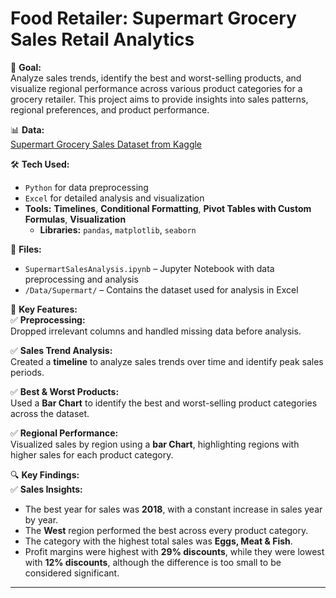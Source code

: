 # Food Retailer: Supermart Grocery Sales Retail Analytics

📍 **Goal:**  
  Analyze sales trends, identify the best and worst-selling products, and visualize regional performance across various product categories for a grocery retailer. This project aims to provide insights into sales patterns, regional preferences, and product performance.

📊 **Data:**  
  [Supermart Grocery Sales Dataset from Kaggle](https://www.kaggle.com/datasets/mohamedharris/supermart-grocery-sales-retail-analytics-dataset)

🛠️ **Tech Used:**  
  - `Python` for data preprocessing
- `Excel` for detailed analysis and visualization
- **Tools:** **Timelines**, **Conditional Formatting**, **Pivot Tables with Custom Formulas**, **Visualization**  
  - **Libraries:** `pandas`, `matplotlib`, `seaborn`

📁 **Files:**  
  - `SupermartSalesAnalysis.ipynb` – Jupyter Notebook with data preprocessing and analysis  
- `/Data/Supermart/` – Contains the dataset used for analysis in Excel  

🔎 **Key Features:**  
  ✅ **Preprocessing:**  
  Dropped irrelevant columns and handled missing data before analysis.  

✅ **Sales Trend Analysis:**  
  Created a **timeline** to analyze sales trends over time and identify peak sales periods.  

✅ **Best & Worst Products:**  
  Used a **Bar Chart** to identify the best and worst-selling product categories across the dataset.  

✅ **Regional Performance:**  
  Visualized sales by region using a **bar Chart**, highlighting regions with higher sales for each product category.  


🔍 **Key Findings:**  
  ✅ **Sales Insights:**  
  - The best year for sales was **2018**, with a constant increase in sales year by year.  
- The **West** region performed the best across every product category.  
- The category with the highest total sales was **Eggs, Meat & Fish**.  
- Profit margins were highest with **29% discounts**, while they were lowest with **12% discounts**, although the difference is too small to be considered significant.


---
  
  